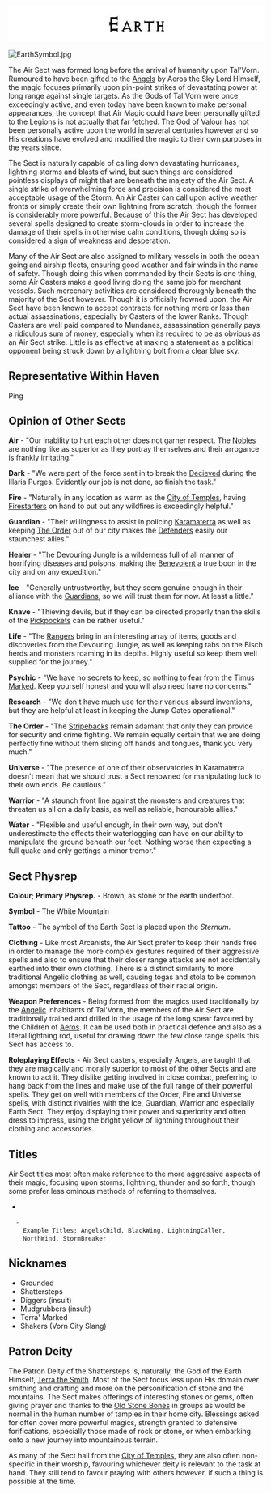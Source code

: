 

<div class="center" style="width: auto; margin-left: auto; margin-right: auto;">

![<File:Earth.jpg>](Earth.jpg "File:Earth.jpg")

</div>

![EarthSymbol.jpg](EarthSymbol.jpg "EarthSymbol.jpg")

The Air Sect was formed long before the arrival of humanity upon
Tal'Vorn. Rumoured to have been gifted to the [Angels](Angel "wikilink")
by Aeros the Sky Lord Himself, the magic focuses primarily upon
pin-point strikes of devastating power at long range against single
targets. As the Gods of Tal'Vorn were once exceedingly active, and even
today have been known to make personal appearances, the concept that Air
Magic could have been personally gifted to the
[Legions](Angel "wikilink") is not actually that far fetched. The God of
Valour has not been personally active upon the world in several
centuries however and so His creations have evolved and modified the
magic to their own purposes in the years since.

The Sect is naturally capable of calling down devastating hurricanes,
lightning storms and blasts of wind, but such things are considered
pointless displays of might that are beneath the majesty of the Air
Sect. A single strike of overwhelming force and precision is considered
the most acceptable usage of the Storm. An Air Caster can call upon
active weather fronts or simply create their own lightning from scratch,
though the former is considerably more powerful. Because of this the Air
Sect has developed several spells designed to create storm-clouds in
order to increase the damage of their spells in otherwise calm
conditions, though doing so is considered a sign of weakness and
desperation.

Many of the Air Sect are also assigned to military vessels in both the
ocean going and airship fleets, ensuring good weather and fair winds in
the name of safety. Though doing this when commanded by their Sects is
one thing, some Air Casters make a good living doing the same job for
merchant vessels. Such mercenary activities are considered thoroughly
beneath the majority of the Sect however. Though it is officially
frowned upon, the Air Sect have been known to accept contracts for
nothing more or less than actual assassinations, especially by Casters
of the lower Ranks. Though Casters are well paid compared to Mundanes,
assassination generally pays a ridiculous sum of money, especially when
its required to be as obvious as an Air Sect strike. Little is as
effective at making a statement as a political opponent being struck
down by a lightning bolt from a clear blue sky.

## **Representative Within Haven**

Ping

## **Opinion of Other Sects**

**Air** - "Our inability to hurt each other does not garner respect.
The [Nobles](Air_Sect "wikilink") are nothing like as superior as
they portray themselves and their arrogance is frankly irritating."

**Dark** - "We were part of the force sent in to break the [Decieved](Dark_Sect "wikilink")
during the Illaria Purges. Evidently our job is not done, so finish the task."

**Fire** - "Naturally in any location as warm as the [City of Temples](Karamaterra "wikilink"),
having [Firestarters](Fire_Sect "wikilink") on hand to put out any
wildfires is exceedingly helpful."

**Guardian** - "Their willingness to assist in policing [Karamaterra](Karamaterra "wikilink")
as well as keeping [The Order](The_Order_Sect "wikilink") out of our city
makes the [Defenders](Guardian_Sect "wikilink") easily our staunchest allies."

**Healer** - "The Devouring Jungle is a wilderness full of all manner of
horrifying diseases and poisons, making the [Benevolent](Healer_Sect "wikilink")
a true boon in the city and on any expedition."

**Ice** - "Generally untrustworthy, but they seem genuine enough in their
alliance with the [Guardians](Guardian_Sect "wikilink"), so we will trust
them for now. At least a little."

**Knave** - "Thieving devils, but if they can be directed properly than
the skills of the [Pickpockets](Knaves_Guild "wikilink") can be rather useful."

**Life** - "The [Rangers](Life_Sect "wikilink") bring in an interesting array
of items, goods and discoveries from the Devouring Jungle, as well as keeping
tabs on the Bisch herds and monsters roaming in its depths. Highly useful
so keep them well supplied for the journey."

**Psychic** - "We have no secrets to keep, so nothing to fear from the
[Timus Marked](Psychic_Sect "wikilink"). Keep yourself honest and you will
also need have no concerns."

**Research** - "We don't have much use for their various absurd
inventions, but they are helpful at least in keeping the Jump Gates
operational."

**The Order** - "The [Stripebacks](The_Order_Sect "wikilink") remain
adamant that only they can provide for security and crime fighting. We
remain equally certain that we are doing perfectly fine without them
slicing off hands and tongues, thank you very much."

**Universe** - "The presence of one of their observatories in Karamaterra
doesn't mean that we should trust a Sect renowned for manipulating
luck to their own ends. Be cautious."

**Warrior** - "A staunch front line against the monsters and 
creatures that threaten us all on a daily basis, as well as 
reliable, honourable allies."

**Water** - "Flexible and useful enough, in their own way, but
don't underestimate the effects their waterlogging can have
on our ability to manipulate the ground beneath our feet.
Nothing worse than expecting a full quake and only gettings a
minor tremor."

## **Sect Physrep**

**Colour**; **Primary Physrep.** - Brown, as stone or the earth underfoot.

**Symbol** - The White Mountain

**Tattoo** - The symbol of the Earth Sect is placed upon the *Sternum*.

**Clothing** - Like most Arcanists, the Air Sect prefer to keep their
hands free in order to manage the more complex gestures required of
their aggressive spells and also to ensure that their closer range
attacks are not accidentally earthed into their own clothing. There is a
distinct similarity to more traditional Angelic clothing as well,
causing togas and stola to be common amongst members of the Sect,
regardless of their racial origin.

**Weapon Preferences** - Being formed from the magics used traditionally
by the [Angelic](Angel "wikilink") inhabitants of Tal'Vorn, the members
of the Air Sect are traditionally trained and drilled in the usage of
the long spear favoured by the Children of
[Aeros](Aeros_the_Valorous "wikilink"). It can be used both in practical
defence and also as a literal lightning rod, useful for drawing down the
few close range spells this Sect has access to.

**Roleplaying Effects** - Air Sect casters, especially Angels, are
taught that they are magically and morally superior to most of the other
Sects and are known to act it. They dislike getting involved in close
combat, preferring to hang back from the lines and make use of the full
range of their powerful spells. They get on well with members of the
Order, Fire and Universe spells, with distinct rivalries with the Ice,
Guardian, Warrior and especially Earth Sect. They enjoy displaying their
power and superiority and often dress to impress, using the bright
yellow of lightning throughout their clothing and accessories.

## **Titles**

Air Sect titles most often make reference to the more aggressive aspects
of their magic, focusing upon storms, lightning, thunder and so forth,
though some prefer less ominous methods of referring to themselves.

  -

      -
        Example Titles; AngelsChild, BlackWing, LightningCaller,
        NorthWind, StormBreaker

## **Nicknames**

  - Grounded
  - Shattersteps
  - Diggers (insult)
  - Mudgrubbers (insult)
  - Terra' Marked
  - Shakers (Vorn City Slang)

## **Patron Deity**

The Patron Deity of the Shattersteps is, naturally, the God
of the Earth Himself, [Terra the Smith](Terra_The_Smith "wikilink").
Most of the Sect focus less upon His domain over smithing and 
crafting and more on the personification of stone and the mountains.
The Sect makes offerings of interesting stones or gems, often
giving prayer and thanks to the [Old Stone Bones](Terra_The_Smith "wikilink")
in groups as would be normal in the human number of tamples in
their home city. Blessings asked for often cover more powerful
magics, strength granted to defensive forifications, especially
those made of rock or stone, or when embarking onto a new journey
into mountainous terrain.
  
As many of the Sect hail from the [City of Temples](Karamaterra "wikilink"),
they are also often non-specific in their worship, favouring
whichever deity is relevant to the task at hand. They still tend to
favour praying with others however, if such a thing is possible
at the time.
